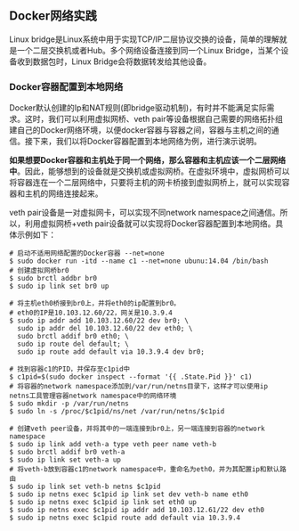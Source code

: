 ## Docker网络实践

Linux bridge是Linux系统中用于实现TCP/IP二层协议交换的设备，简单的理解就是一个二层交换机或者Hub。多个网络设备连接到同一个Linux Bridge，当某个设备收到数据包时，Linux Bridge会将数据转发给其他设备。

### Docker容器配置到本地网络

Docker默认创建的Ip和NAT规则(即bridge驱动机制)，有时并不能满足实际需求。这时，我们可以利用虚拟网桥、veth pair等设备根据自己需要的网络拓扑组建自己的Docker网络环境，以便docker容器与容器之间，容器与主机之间的通信。接下来，我们以将Docker容器配置到本地网络为例，进行演示说明。

**如果想要Docker容器和主机处于同一个网络，那么容器和主机应该一个二层网络中**。因此，能够想到的设备就是交换机或虚拟网桥。在虚拟环境中，虚拟网桥可以将容器连在一个二层网络中，只要将主机的网卡桥接到虚拟网桥上，就可以实现容器和主机的网络连接起来。

veth pair设备是一对虚拟网卡，可以实现不同network namespace之间通信。所以，利用虚拟网桥+veth pair设备就可以实现将Docker容器配置到本地网络。具体示例如下：

```
# 启动不适用网络配置的Docker容器 --net=none
$ sudo docker run -itd --name c1 --net=none ubunu:14.04 /bin/bash
# 创建虚拟网桥br0
$ sudo brctl addbr br0
$ sudo ip link set br0 up

# 将主机eth0桥接到br0上，并将eth0的ip配置到br0。
# eth0的IP是10.103.12.60/22，网关是10.3.9.4
$ sudo ip addr add 10.103.12.60/22 dev br0; \
  sudo ip addr del 10.103.12.60/22 dev eth0; \
  sudo brctl addif br0 eth0; \
  sudo ip route del default; \
  sudo ip route add default via 10.3.9.4 dev br0;

# 找到容器c1的PID，并保存至c1pid中
$ c1pid=$(sudo docker inspect --format '{{ .State.Pid }}' c1)
# 将容器的network namespace添加到/var/run/netns目录下，这样才可以使用ip netns工具管理容器network namespace中的网络环境
$ sudo mkdir -p /var/run/netns
$ sudo ln -s /proc/$c1pid/ns/net /var/run/netns/$c1pid

# 创建veth peer设备，并将其中的一端连接到br0上，另一端连接到容器的network namespace
$ sudo ip link add veth-a type veth peer name veth-b
$ sudo brctl addif br0 veth-a
$ sudo ip link set veth-a up
# 将veth-b放到容器c1的network namespace中，重命名为eth0，并为其配置ip和默认路由
$ sudo ip link set veth-b netns $c1pid
$ sudo ip netns exec $c1pid ip link set dev veth-b name eth0
$ sudo ip netns exec $c1pid ip link set eth0 up
$ sudo ip netns exec $c1pid ip addr add 10.103.12.61/22 dev eth0
$ sudo ip netns exec $c1pid route add default via 10.3.9.4
```
